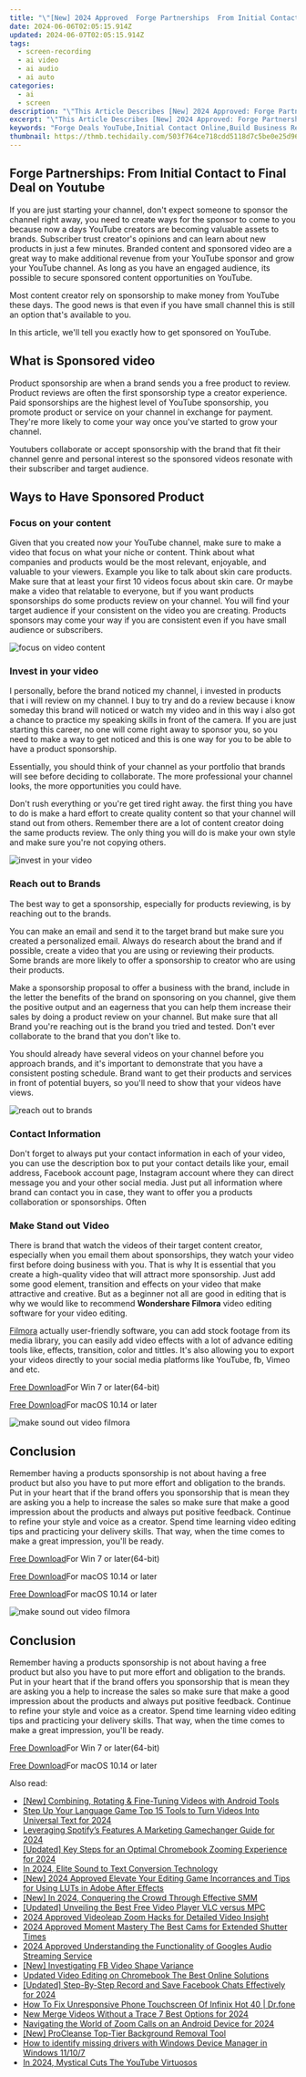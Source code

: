 ```yaml
---
title: "\"[New] 2024 Approved  Forge Partnerships  From Initial Contact to Final Deal on Youtube\""
date: 2024-06-06T02:05:15.914Z
updated: 2024-06-07T02:05:15.914Z
tags: 
  - screen-recording
  - ai video
  - ai audio
  - ai auto
categories: 
  - ai
  - screen
description: "\"This Article Describes [New] 2024 Approved: Forge Partnerships: From Initial Contact to Final Deal on Youtube\""
excerpt: "\"This Article Describes [New] 2024 Approved: Forge Partnerships: From Initial Contact to Final Deal on Youtube\""
keywords: "Forge Deals YouTube,Initial Contact Online,Build Business Relationships,Finalize Partnership Videos,Networking Strategies Tutorials,Collaborate Success Stories,Youtube Business Partnerships"
thumbnail: https://thmb.techidaily.com/503f764ce718cdd5118d7c5be0e25d96b4338086cc102ad3bcea32f94e910963.jpg
---
```


## Forge Partnerships: From Initial Contact to Final Deal on Youtube

If you are just starting your channel, don't expect someone to sponsor the channel right away, you need to create ways for the sponsor to come to you because now a days YouTube creators are becoming valuable assets to brands. Subscriber trust creator's opinions and can learn about new products in just a few minutes. Branded content and sponsored video are a great way to make additional revenue from your YouTube sponsor and grow your YouTube channel. As long as you have an engaged audience, its possible to secure sponsored content opportunities on YouTube.

Most content creator rely on sponsorship to make money from YouTube these days. The good news is that even if you have small channel this is still an option that's available to you.

In this article, we'll tell you exactly how to get sponsored on YouTube.

## What is Sponsored video

Product sponsorship are when a brand sends you a free product to review. Product reviews are often the first sponsorship type a creator experience. Paid sponsorships are the highest level of YouTube sponsorship, you promote product or service on your channel in exchange for payment. They're more likely to come your way once you've started to grow your channel.

Youtubers collaborate or accept sponsorship with the brand that fit their channel genre and personal interest so the sponsored videos resonate with their subscriber and target audience.

## Ways to Have Sponsored Product

### Focus on your content

Given that you created now your YouTube channel, make sure to make a video that focus on what your niche or content. Think about what companies and products would be the most relevant, enjoyable, and valuable to your viewers. Example you like to talk about skin care products. Make sure that at least your first 10 videos focus about skin care. Or maybe make a video that relatable to everyone, but if you want products sponsorships do some products review on your channel. You will find your target audience if your consistent on the video you are creating. Products sponsors may come your way if you are consistent even if you have small audience or subscribers.

![focus on video content](https://images.wondershare.com/filmora/article-images/2022/07/focus-on-video-content.jpg)

### Invest in your video

I personally, before the brand noticed my channel, i invested in products that i will review on my channel. I buy to try and do a review because i know someday this brand will noticed or watch my video and in this way i also got a chance to practice my speaking skills in front of the camera. If you are just starting this career, no one will come right away to sponsor you, so you need to make a way to get noticed and this is one way for you to be able to have a product sponsorship.

Essentially, you should think of your channel as your portfolio that brands will see before deciding to collaborate. The more professional your channel looks, the more opportunities you could have.

Don't rush everything or you're get tired right away. the first thing you have to do is make a hard effort to create quality content so that your channel will stand out from others. Remember there are a lot of content creator doing the same products review. The only thing you will do is make your own style and make sure you're not copying others.

![invest in your video](https://images.wondershare.com/filmora/article-images/2022/07/invest-in-your-video.jpg)

### Reach out to Brands

The best way to get a sponsorship, especially for products reviewing, is by reaching out to the brands.

You can make an email and send it to the target brand but make sure you created a personalized email. Always do research about the brand and if possible, create a video that you are using or reviewing their products. Some brands are more likely to offer a sponsorship to creator who are using their products.

Make a sponsorship proposal to offer a business with the brand, include in the letter the benefits of the brand on sponsoring on you channel, give them the positive output and an eagerness that you can help them increase their sales by doing a product review on your channel. But make sure that all Brand you're reaching out is the brand you tried and tested. Don't ever collaborate to the brand that you don't like to.

You should already have several videos on your channel before you approach brands, and it's important to demonstrate that you have a consistent posting schedule. Brand want to get their products and services in front of potential buyers, so you'll need to show that your videos have views.

![reach out to brands](https://images.wondershare.com/filmora/article-images/2022/07/reach-out-to-brands.jpg)

### Contact Information

Don't forget to always put your contact information in each of your video, you can use the description box to put your contact details like your, email address, Facebook account page, Instagram account where they can direct message you and your other social media. Just put all information where brand can contact you in case, they want to offer you a products collaboration or sponsorships. Often

### Make Stand out Video

There is brand that watch the videos of their target content creator, especially when you email them about sponsorships, they watch your video first before doing business with you. That is why It is essential that you create a high-quality video that will attract more sponsorship. Just add some good element, transition and effects on your video that make attractive and creative. But as a beginner not all are good in editing that is why we would like to recommend **Wondershare Filmora** video editing software for your video editing.

[Filmora](https://tools.techidaily.com/wondershare/filmora/download/) actually user-friendly software, you can add stock footage from its media library, you can easily add video effects with a lot of advance editing tools like, effects, transition, color and tittles. It's also allowing you to export your videos directly to your social media platforms like YouTube, fb, Vimeo and etc.

[Free Download](https://tools.techidaily.com/wondershare/filmora/download/)For Win 7 or later(64-bit)

[Free Download](https://tools.techidaily.com/wondershare/filmora/download/)For macOS 10.14 or later

![make sound out video filmora](https://images.wondershare.com/filmora/article-images/2022/07/make-sound-out-video-filmora.jpg)

## Conclusion

Remember having a products sponsorship is not about having a free product but also you have to put more effort and obligation to the brands. Put in your heart that if the brand offers you sponsorship that is mean they are asking you a help to increase the sales so make sure that make a good impression about the products and always put positive feedback. Continue to refine your style and voice as a creator. Spend time learning video editing tips and practicing your delivery skills. That way, when the time comes to make a great impression, you'll be ready.

[Free Download](https://tools.techidaily.com/wondershare/filmora/download/)For Win 7 or later(64-bit)

[Free Download](https://tools.techidaily.com/wondershare/filmora/download/)For macOS 10.14 or later

[Free Download](https://tools.techidaily.com/wondershare/filmora/download/)For macOS 10.14 or later

![make sound out video filmora](https://images.wondershare.com/filmora/article-images/2022/07/make-sound-out-video-filmora.jpg)

## Conclusion

Remember having a products sponsorship is not about having a free product but also you have to put more effort and obligation to the brands. Put in your heart that if the brand offers you sponsorship that is mean they are asking you a help to increase the sales so make sure that make a good impression about the products and always put positive feedback. Continue to refine your style and voice as a creator. Spend time learning video editing tips and practicing your delivery skills. That way, when the time comes to make a great impression, you'll be ready.

[Free Download](https://tools.techidaily.com/wondershare/filmora/download/)For Win 7 or later(64-bit)

[Free Download](https://tools.techidaily.com/wondershare/filmora/download/)For macOS 10.14 or later

<ins class="adsbygoogle"
     style="display:block"
     data-ad-format="autorelaxed"
     data-ad-client="ca-pub-7571918770474297"
     data-ad-slot="1223367746"></ins>

<ins class="adsbygoogle"
     style="display:block"
     data-ad-format="autorelaxed"
     data-ad-client="ca-pub-7571918770474297"
     data-ad-slot="1223367746"></ins>



<ins class="adsbygoogle"
     style="display:block"
     data-ad-client="ca-pub-7571918770474297"
     data-ad-slot="8358498916"
     data-ad-format="auto"
     data-full-width-responsive="true"></ins>


<span class="atpl-alsoreadstyle">Also read:</span>
<div><ul>
<li><a href="https://vp-tips.techidaily.com/new-combining-rotating-and-fine-tuning-videos-with-android-tools/"><u>[New] Combining, Rotating & Fine-Tuning Videos with Android Tools</u></a></li>
<li><a href="https://vp-tips.techidaily.com/step-up-your-language-game-top-15-tools-to-turn-videos-into-universal-text-for-2024/"><u>Step Up Your Language Game  Top 15 Tools to Turn Videos Into Universal Text for 2024</u></a></li>
<li><a href="https://vp-tips.techidaily.com/leveraging-spotifys-features-a-marketing-gamechanger-guide-for-2024/"><u>Leveraging Spotify’s Features  A Marketing Gamechanger Guide for 2024</u></a></li>
<li><a href="https://vp-tips.techidaily.com/updated-key-steps-for-an-optimal-chromebook-zooming-experience-for-2024/"><u>[Updated] Key Steps for an Optimal Chromebook Zooming Experience for 2024</u></a></li>
<li><a href="https://vp-tips.techidaily.com/in-2024-elite-sound-to-text-conversion-technology/"><u>In 2024, Elite Sound to Text Conversion Technology</u></a></li>
<li><a href="https://vp-tips.techidaily.com/new-2024-approved-elevate-your-editing-game-incorrances-and-tips-for-using-luts-in-adobe-after-effects/"><u>[New] 2024 Approved  Elevate Your Editing Game  Incorrances and Tips for Using LUTs in Adobe After Effects</u></a></li>
<li><a href="https://vp-tips.techidaily.com/new-in-2024-conquering-the-crowd-through-effective-smm/"><u>[New] In 2024, Conquering the Crowd Through Effective SMM</u></a></li>
<li><a href="https://vp-tips.techidaily.com/updated-unveiling-the-best-free-video-player-vlc-versus-mpc/"><u>[Updated] Unveiling the Best Free Video Player  VLC versus MPC</u></a></li>
<li><a href="https://vp-tips.techidaily.com/2024-approved-videoleap-zoom-hacks-for-detailed-video-insight/"><u>2024 Approved  Videoleap Zoom Hacks for Detailed Video Insight</u></a></li>
<li><a href="https://vp-tips.techidaily.com/2024-approved-moment-mastery-the-best-cams-for-extended-shutter-times/"><u>2024 Approved  Moment Mastery  The Best Cams for Extended Shutter Times</u></a></li>
<li><a href="https://audio-shaping.techidaily.com/2024-approved-understanding-the-functionality-of-googles-audio-streaming-service/"><u>2024 Approved Understanding the Functionality of Googles Audio Streaming Service</u></a></li>
<li><a href="https://facebook-videos.techidaily.com/new-investigating-fb-video-shape-variance/"><u>[New] Investigating FB Video Shape Variance</u></a></li>
<li><a href="https://video-content-creator.techidaily.com/updated-video-editing-on-chromebook-the-best-online-solutions/"><u>Updated Video Editing on Chromebook The Best Online Solutions</u></a></li>
<li><a href="https://remote-screen-capture.techidaily.com/updated-step-by-step-record-and-save-facebook-chats-effectively-for-2024/"><u>[Updated] Step-By-Step  Record and Save Facebook Chats Effectively for 2024</u></a></li>
<li><a href="https://fix-guide.techidaily.com/how-to-fix-unresponsive-phone-touchscreen-of-infinix-hot-40-drfone-by-drfone-fix-android-problems-fix-android-problems/"><u>How To Fix Unresponsive Phone Touchscreen Of Infinix Hot 40 | Dr.fone</u></a></li>
<li><a href="https://video-content-creator.techidaily.com/new-merge-videos-without-a-trace-7-best-options-for-2024/"><u>New Merge Videos Without a Trace 7 Best Options for 2024</u></a></li>
<li><a href="https://extra-skills.techidaily.com/navigating-the-world-of-zoom-calls-on-an-android-device-for-2024/"><u>Navigating the World of Zoom Calls on an Android Device for 2024</u></a></li>
<li><a href="https://extra-guidance.techidaily.com/new-procleanse-top-tier-background-removal-tool/"><u>[New] ProCleanse  Top-Tier Background Removal Tool</u></a></li>
<li><a href="https://blog-min.techidaily.com/how-to-identify-missing-drivers-with-windows-device-manager-in-windows-11107-by-drivereasy-guide/"><u>How to identify missing drivers with Windows Device Manager in Windows 11/10/7</u></a></li>
<li><a href="https://youtube-help.techidaily.com/in-2024-mystical-cuts-the-youtube-virtuosos/"><u>In 2024, Mystical Cuts  The YouTube Virtuosos</u></a></li>
</ul></div>
